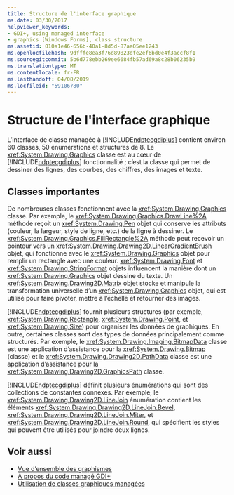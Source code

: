 ```yaml
---
title: Structure de l'interface graphique
ms.date: 03/30/2017
helpviewer_keywords:
- GDI+, using managed interface
- graphics [Windows Forms], class structure
ms.assetid: 010a1e46-656b-40a1-8d5d-87aa05ee1243
ms.openlocfilehash: 9dfffe8ea3f76d89823dfe2ef6bd0e4f3accf8f1
ms.sourcegitcommit: 5b6d778ebb269ee6684fb57ad69a8c28b06235b9
ms.translationtype: MT
ms.contentlocale: fr-FR
ms.lasthandoff: 04/08/2019
ms.locfileid: "59106780"
---
```

# <a name="structure-of-the-graphics-interface"></a>Structure de l'interface graphique
L’interface de classe managée à [!INCLUDE[ndptecgdiplus](../../../../includes/ndptecgdiplus-md.md)] contient environ 60 classes, 50 énumérations et structures de 8. Le <xref:System.Drawing.Graphics> classe est au cœur de [!INCLUDE[ndptecgdiplus](../../../../includes/ndptecgdiplus-md.md)] fonctionnalité ; c’est la classe qui permet de dessiner des lignes, des courbes, des chiffres, des images et texte.  
  
## <a name="important-classes"></a>Classes importantes  
 De nombreuses classes fonctionnent avec la <xref:System.Drawing.Graphics> classe. Par exemple, le <xref:System.Drawing.Graphics.DrawLine%2A> méthode reçoit un <xref:System.Drawing.Pen> objet qui conserve les attributs (couleur, la largeur, style de ligne, etc.) de la ligne à dessiner. Le <xref:System.Drawing.Graphics.FillRectangle%2A> méthode peut recevoir un pointeur vers un <xref:System.Drawing.Drawing2D.LinearGradientBrush> objet, qui fonctionne avec le <xref:System.Drawing.Graphics> objet pour remplir un rectangle avec une couleur. <xref:System.Drawing.Font> et <xref:System.Drawing.StringFormat> objets influencent la manière dont un <xref:System.Drawing.Graphics> objet dessine du texte. Un <xref:System.Drawing.Drawing2D.Matrix> objet stocke et manipule la transformation universelle d’un <xref:System.Drawing.Graphics> objet, qui est utilisé pour faire pivoter, mettre à l’échelle et retourner des images.  
  
 [!INCLUDE[ndptecgdiplus](../../../../includes/ndptecgdiplus-md.md)] fournit plusieurs structures (par exemple, <xref:System.Drawing.Rectangle>, <xref:System.Drawing.Point>, et <xref:System.Drawing.Size>) pour organiser les données de graphiques. En outre, certaines classes sont des types de données principalement comme structurés. Par exemple, le <xref:System.Drawing.Imaging.BitmapData> classe est une application d’assistance pour la <xref:System.Drawing.Bitmap> (classe) et le <xref:System.Drawing.Drawing2D.PathData> classe est une application d’assistance pour la <xref:System.Drawing.Drawing2D.GraphicsPath> classe.  
  
 [!INCLUDE[ndptecgdiplus](../../../../includes/ndptecgdiplus-md.md)] définit plusieurs énumérations qui sont des collections de constantes connexes. Par exemple, le <xref:System.Drawing.Drawing2D.LineJoin> énumération contient les éléments <xref:System.Drawing.Drawing2D.LineJoin.Bevel>, <xref:System.Drawing.Drawing2D.LineJoin.Miter>, et <xref:System.Drawing.Drawing2D.LineJoin.Round>, qui spécifient les styles qui peuvent être utilisés pour joindre deux lignes.  
  
## <a name="see-also"></a>Voir aussi

- [Vue d’ensemble des graphismes](graphics-overview-windows-forms.md)
- [À propos du code managé GDI+](about-gdi-managed-code.md)
- [Utilisation de classes graphiques managées](using-managed-graphics-classes.md)
